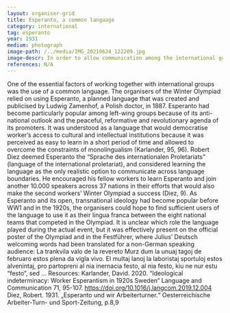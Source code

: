 ```yaml
---
layout: organiser-grid
title: Esperanto, a common language
category: international
tag: esperanto
year: 1931
medium: photograph
image-path: /../media/IMG_20210624_122209.jpg
image-descr: In order to allow communication among the international guests, Esperanto was chosen as the Olympiad's lingua franca
references: N/A
---
```

One of the essential factors of working together with international groups was the use of a common language. The organisers of the Winter Olympiad relied on using Esperanto, a planned language that was created and publicised by Ludwig Zamenhof, a Polish doctor, in 1887. Esperanto had become particularly popular among left-wing groups because of its anti-national outlook and the peaceful, reformative and revolutionary agenda of its promoters. It was understood as a language that would democratise worker’s access to cultural and intellectual institutions because it was perceived as easy to learn in a short period of time and allowed to overcome the constraints of monolingualism (Karlander, 95, 96). Robert Diez deemed Esperanto the “Sprache des internationalen Proletariats” (language of the international proletariat), and considered learning the language as the only realistic option to communicate across language boundaries. He encouraged his fellow workers to learn Esperanto and join another 10.000 speakers across 37 nations in their efforts that would also make the second workers’ Winter Olympiad a success (Diez, 9). As Esperanto and its open, transnational ideology had become popular before WW1 and in the 1920s, the organisers could hope to find sufficient users of the language to use it as their lingua franca between the eight national teams that competed in the Olympiad.
It is unclear which role the language played during the actual event, but it was effectively present on the official poster of the Olympiad and in the Festführer, where Julius’ Deutsch welcoming words had been translated for a non-German speaking audience:
La trankvila valo de la revereto Murz dum la unuaj tagoj de februaro estos plena da vigla vivo. El multaj lanoj la laboristaj sportuloj estos alvenintaj, pro partopreni al nia inernacia festo, al nia festo, kiu ne nur estu “festo”, sed …
Resources:
Karlander, David. 2020. “Ideological indeterminacy: Worker Esperantism in 1920s Sweden“ Language and Communication 71, 95-107. https://doi.org/10.1016/j.langcom.2019.12.004
Diez, Robert. 1931. „Esperanto und wir Arbeiterturner.“ Oesterreichische Arbeiter-Turn- und Sport-Zeitung, p.8,9
